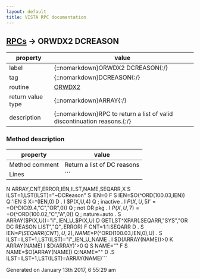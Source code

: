 ```yaml
---
layout: default
title: VISTA RPC documentation
---
```




## [RPCs](TableOfContent.md) &#8594; ORWDX2 DCREASON 

 property | value 
--- | --- 
 label | {::nomarkdown}ORWDX2 DCREASON{:/}
 tag | {::nomarkdown}DCREASON{:/}
 routine | [ORWDX2](http://code.osehra.org/dox/Routine_ORWDX2_source.html)
 return value type | {::nomarkdown}ARRAY{:/}
 description | {::nomarkdown}RPC to return a list of valid discontinuation reasons.{:/}


### Method description

 property | value 
 --- | --- 
 Method comment | Return a list of DC reasons
 Lines | ```
 N ARRAY,CNT,ERROR,IEN,ILST,NAME,SEQARR,X
 S ILST=1,LST(ILST)="~DCReason"
 S IEN=0 F  S IEN=$O(^ORD(100.03,IEN)) Q:'IEN  S X=^(IEN,0) D
 . I $P(X,U,4) Q                              ; inactive
 . I $P(X,U,5)'=+$O(^DIC(9.4,"C","OR",0)) Q   ; not OR pkg
 . I $P(X,U,7)=+$O(^ORD(100.02,"C","A",0)) Q  ; nature=auto
 . S ARRAY($P(X,U))="i"_IEN_U_$P(X,U)
 D GETLST^XPAR(.SEQARR,"SYS","OR DC REASON LIST","Q",.ERROR)
 F CNT=1:1:SEQARR D
 . S IEN=$P(SEQARR(CNT),U,2),NAME=$P(^ORD(100.03,IEN,0),U)
 . S ILST=ILST+1,LST(ILST)="i"_IEN_U_NAME
 . I $D(ARRAY(NAME))>0 K ARRAY(NAME)
 I $D(ARRAY)'>0 Q
 S NAME="" F  S NAME=$O(ARRAY(NAME)) Q:NAME=""  D
 .S ILST=ILST+1,LST(ILST)=ARRAY(NAME)```




 Generated on January 13th 2017, 6:55:29 am